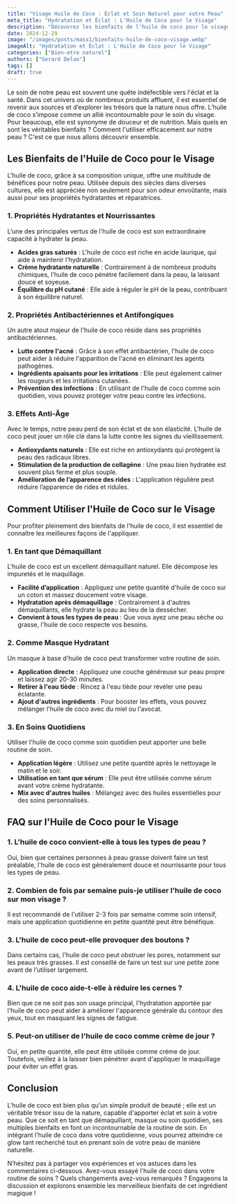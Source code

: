 ```yaml
---
title: "Visage Huile de Coco : Éclat et Soin Naturel pour votre Peau"
meta_title: "Hydratation et Éclat : L'Huile de Coco pour le Visage"
description: "Découvrez les bienfaits de l'huile de coco pour le visage. Soin naturel, hydratation et éclat au quotidien pour une peau rayonnante."
date: 2024-12-29
image: "/images/posts/mass1/bienfaits-huile-de-coco-visage.webp"
imageAlt: "Hydratation et Éclat : L'Huile de Coco pour le Visage"
categories: ["Bien-etre naturel"]
authors: ["Gerard Delao"]
tags: []
draft: true
---
```


Le soin de notre peau est souvent une quête indéfectible vers l'éclat et la santé. Dans cet univers où de nombreux produits affluent, il est essentiel de revenir aux sources et d’explorer les trésors que la nature nous offre. L’huile de coco s’impose comme un allié incontournable pour le soin du visage. Pour beaucoup, elle est synonyme de douceur et de nutrition. Mais quels en sont les véritables bienfaits ? Comment l'utiliser efficacement sur notre peau ? C'est ce que nous allons découvrir ensemble.

## Les Bienfaits de l'Huile de Coco pour le Visage

L'huile de coco, grâce à sa composition unique, offre une multitude de bénéfices pour notre peau. Utilisée depuis des siècles dans diverses cultures, elle est appréciée non seulement pour son odeur envoûtante, mais aussi pour ses propriétés hydratantes et réparatrices.

### 1. Propriétés Hydratantes et Nourrissantes

L’une des principales vertus de l'huile de coco est son extraordinaire capacité à hydrater la peau.

- **Acides gras saturés** : L'huile de coco est riche en acide laurique, qui aide à maintenir l'hydratation.
- **Crème hydratante naturelle** : Contrairement à de nombreux produits chimiques, l'huile de coco pénètre facilement dans la peau, la laissant douce et soyeuse.
- **Équilibre du pH cutané** : Elle aide à réguler le pH de la peau, contribuant à son équilibre naturel.

### 2. Propriétés Antibactériennes et Antifongiques

Un autre atout majeur de l'huile de coco réside dans ses propriétés antibactériennes.

- **Lutte contre l'acné** : Grâce à son effet antibactérien, l'huile de coco peut aider à réduire l'apparition de l'acné en éliminant les agents pathogènes.
- **Ingrédients apaisants pour les irritations** : Elle peut également calmer les rougeurs et les irritations cutanées.
- **Prévention des infections** : En utilisant de l'huile de coco comme soin quotidien, vous pouvez protéger votre peau contre les infections.

### 3. Effets Anti-Âge

Avec le temps, notre peau perd de son éclat et de son élasticité. L'huile de coco peut jouer un rôle clé dans la lutte contre les signes du vieillissement.

- **Antioxydants naturels** : Elle est riche en antioxydants qui protègent la peau des radicaux libres.
- **Stimulation de la production de collagène** : Une peau bien hydratée est souvent plus ferme et plus souple.
- **Amélioration de l’apparence des rides** : L'application régulière peut réduire l’apparence de rides et ridules.

## Comment Utiliser l'Huile de Coco sur le Visage

Pour profiter pleinement des bienfaits de l'huile de coco, il est essentiel de connaître les meilleures façons de l'appliquer.

### 1. En tant que Démaquillant

L'huile de coco est un excellent démaquillant naturel. Elle décompose les impuretés et le maquillage.

- **Facilité d’application** : Appliquez une petite quantité d'huile de coco sur un coton et massez doucement votre visage.
- **Hydratation après démaquillage** : Contrairement à d'autres démaquillants, elle hydrate la peau au lieu de la dessécher.
- **Convient à tous les types de peau** : Que vous ayez une peau sèche ou grasse, l'huile de coco respecte vos besoins.

### 2. Comme Masque Hydratant

Un masque à base d'huile de coco peut transformer votre routine de soin.

- **Application directe** : Appliquez une couche généreuse sur peau propre et laissez agir 20-30 minutes.
- **Retirer à l'eau tiède** : Rincez à l'eau tiède pour révéler une peau éclatante.
- **Ajout d'autres ingrédients** : Pour booster les effets, vous pouvez mélanger l'huile de coco avec du miel ou l'avocat.

### 3. En Soins Quotidiens

Utiliser l'huile de coco comme soin quotidien peut apporter une belle routine de soin.

- **Application légère** : Utilisez une petite quantité après le nettoyage le matin et le soir.
- **Utilisation en tant que sérum** : Elle peut être utilisée comme sérum avant votre crème hydratante.
- **Mix avec d'autres huiles** : Mélangez avec des huiles essentielles pour des soins personnalisés.

## FAQ sur l'Huile de Coco pour le Visage

### 1. L'huile de coco convient-elle à tous les types de peau ?

Oui, bien que certaines personnes à peau grasse doivent faire un test préalable, l'huile de coco est généralement douce et nourrissante pour tous les types de peau.

### 2. Combien de fois par semaine puis-je utiliser l'huile de coco sur mon visage ?

Il est recommandé de l'utiliser 2-3 fois par semaine comme soin intensif, mais une application quotidienne en petite quantité peut être bénéfique.

### 3. L'huile de coco peut-elle provoquer des boutons ?

Dans certains cas, l'huile de coco peut obstruer les pores, notamment sur les peaux très grasses. Il est conseillé de faire un test sur une petite zone avant de l’utiliser largement.

### 4. L'huile de coco aide-t-elle à réduire les cernes ?

Bien que ce ne soit pas son usage principal, l'hydratation apportée par l'huile de coco peut aider à améliorer l'apparence générale du contour des yeux, tout en masquant les signes de fatigue.

### 5. Peut-on utiliser de l'huile de coco comme crème de jour ?

Oui, en petite quantité, elle peut être utilisée comme crème de jour. Toutefois, veillez à la laisser bien pénétrer avant d'appliquer le maquillage pour éviter un effet gras.

## Conclusion

L'huile de coco est bien plus qu'un simple produit de beauté ; elle est un véritable trésor issu de la nature, capable d'apporter éclat et soin à votre peau. Que ce soit en tant que démaquillant, masque ou soin quotidien, ses multiples bienfaits en font un incontournable de la routine de soin. En intégrant l'huile de coco dans votre quotidienne, vous pourrez atteindre ce glow tant recherché tout en prenant soin de votre peau de manière naturelle.

N’hésitez pas à partager vos expériences et vos astuces dans les commentaires ci-dessous. Avez-vous essayé l'huile de coco dans votre routine de soins ? Quels changements avez-vous remarqués ? Engageons la discussion et explorons ensemble les merveilleux bienfaits de cet ingrédient magique !

